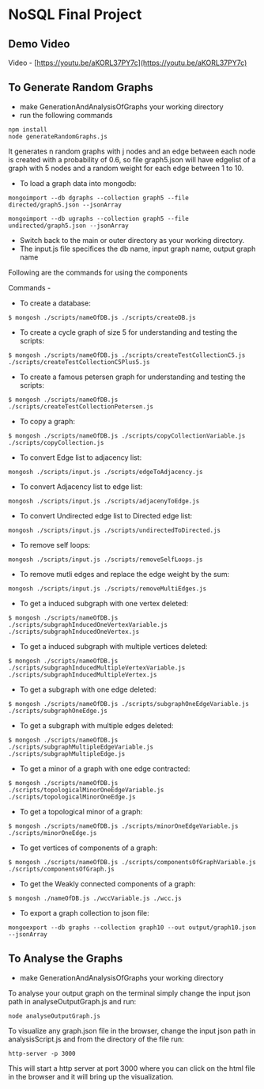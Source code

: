 # NoSQL Final Project

## Demo Video
Video - [https://youtu.be/aKORL37PY7c](https://youtu.be/aKORL37PY7c)

## To Generate Random Graphs
- make GenerationAndAnalysisOfGraphs your working directory
- run the following commands
```
npm install
node generateRandomGraphs.js
```
It generates n random graphs with j nodes and an edge between each node is created with a probability of 0.6, so file graph5.json will have edgelist of a graph with 5 nodes and a random weight for each edge between 1 to 10.

- To load a graph data into mongodb:
```
mongoimport --db dgraphs --collection graph5 --file directed/graph5.json --jsonArray

mongoimport --db ugraphs --collection graph5 --file undirected/graph5.json --jsonArray
```

- Switch back to the main or outer directory as your working directory.
- The input.js file specifices the db name, input graph name, output graph name

Following are the commands for using the components

Commands - 

- To create a database:
```
$ mongosh ./scripts/nameOfDB.js ./scripts/createDB.js
```
- To create a cycle graph of size 5 for understanding and testing the scripts:
```
$ mongosh ./scripts/nameOfDB.js ./scripts/createTestCollectionC5.js ./scripts/createTestCollectionC5Plus5.js
```
- To create a famous petersen graph for understanding and testing the scripts:
```
$ mongosh ./scripts/nameOfDB.js ./scripts/createTestCollectionPetersen.js
```
- To copy a graph:
```
$ mongosh ./scripts/nameOfDB.js ./scripts/copyCollectionVariable.js ./scripts/copyCollection.js
```
- To convert Edge list to adjacency list:
```
mongosh ./scripts/input.js ./scripts/edgeToAdjacency.js
```
- To convert Adjacency list to edge list:
```
mongosh ./scripts/input.js ./scripts/adjacenyToEdge.js
```
- To convert Undirected edge list to Directed edge list:
```
mongosh ./scripts/input.js ./scripts/undirectedToDirected.js
```
- To remove self loops:
```
mongosh ./scripts/input.js ./scripts/removeSelfLoops.js
```
- To remove mutli edges and replace the edge weight by the sum:
```
mongosh ./scripts/input.js ./scripts/removeMultiEdges.js
```
- To get a induced subgraph with one vertex deleted:
```
$ mongosh ./scripts/nameOfDB.js ./scripts/subgraphInducedOneVertexVariable.js ./scripts/subgraphInducedOneVertex.js
```
- To get a induced subgraph with multiple vertices deleted:
```
$ mongosh ./scripts/nameOfDB.js ./scripts/subgraphInducedMultipleVertexVariable.js ./scripts/subgraphInducedMultipleVertex.js
```
- To get a subgraph with one edge deleted:
```
$ mongosh ./scripts/nameOfDB.js ./scripts/subgraphOneEdgeVariable.js ./scripts/subgraphOneEdge.js
```
- To get a subgraph with multiple edges deleted:
```
$ mongosh ./scripts/nameOfDB.js ./scripts/subgraphMultipleEdgeVariable.js ./scripts/subgraphMultipleEdge.js
```
- To get a minor of a graph with one edge contracted:
```
$ mongosh ./scripts/nameOfDB.js ./scripts/topologicalMinorOneEdgeVariable.js ./scripts/topologicalMinorOneEdge.js
```
- To get a topological minor of a graph:
```
$ mongosh ./scripts/nameOfDB.js ./scripts/minorOneEdgeVariable.js ./scripts/minorOneEdge.js
```
- To get vertices of components of a graph:
```
$ mongosh ./scripts/nameOfDB.js ./scripts/componentsOfGraphVariable.js ./scripts/componentsOfGraph.js
```
- To get the Weakly connected components of a graph:
```
$ mongosh ./nameOfDB.js ./wccVariable.js ./wcc.js
```
- To export a graph collection to json file:

```
mongoexport --db graphs --collection graph10 --out output/graph10.json --jsonArray
```

## To Analyse the Graphs
- make GenerationAndAnalysisOfGraphs your working directory

To analyse your output graph on the terminal simply change the input json path in analyseOutputGraph.js and run:
```
node analyseOutputGraph.js
```

To visualize any graph.json file in the browser, change  the input json path in analysisScript.js and from the directory of the file run:
```
http-server -p 3000
```
This will start a http server at port 3000 where you can click on the html file in the browser and it will bring up the visualization.

